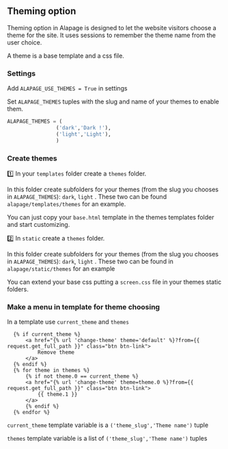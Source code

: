 ## Theming option

Theming option in Alapage is designed to let the website visitors choose a theme for the site. It uses sessions to remember the theme name from the user choice.

A theme is a base template and a css file. 

### Settings

Add `ALAPAGE_USE_THEMES = True` in settings

Set `ALAPAGE_THEMES` tuples with the slug and name of your themes to enable them.

  ```python
ALAPAGE_THEMES = (
                  ('dark','Dark !'),
                  ('light','Light'),
                  )
  ```
  
### Create themes

:one: In your `templates` folder create a `themes` folder. 

In this folder create subfolders for your themes (from the slug you chooses in `ALAPAGE_THEMES`): `dark`, `light` . These two can be found `alapage/templates/themes` for an example.

You can just copy your `base.html` template in the themes templates folder and start customizing.

:two: In `static` create a `themes` folder.

In this folder create subfolders for your themes (from the slug you chooses in `ALAPAGE_THEMES`): `dark`, `light` . These two can be found in `alapage/static/themes` for an example

You can extend your base css putting a `screen.css` file in your themes static folders.

### Make a menu in template for theme choosing

In a template use `current_theme` and `themes`

  ```HTML+Django
 	{% if current_theme %}
		<a href="{% url 'change-theme' theme='default' %}?from={{ request.get_full_path }}" class="btn btn-link">
			Remove theme
		</a>
	{% endif %}
	{% for theme in themes %}
		{% if not theme.0 == current_theme %}
		<a href="{% url 'change-theme' theme=theme.0 %}?from={{ request.get_full_path }}" class="btn btn-link">
			{{ theme.1 }}
		</a>
		{% endif %}
	{% endfor %}  
  ```
  
`current_theme` template variable is a `('theme_slug','Theme name')` tuple

`themes` template variable is a list of `('theme_slug','Theme name')` tuples


